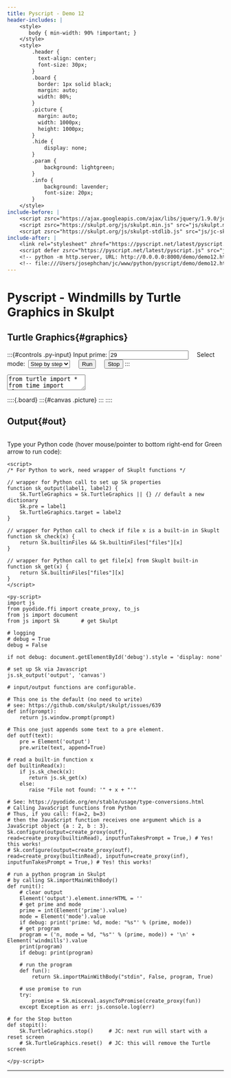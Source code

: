```yaml
---
title: Pyscript - Demo 12
header-includes: |
    <style>
       body { min-width: 90% !important; }
    </style>
    <style>
        .header {
          text-align: center;
          font-size: 30px;
        }
        .board {
          border: 1px solid black;
          margin: auto;
          width: 80%;
        }
        .picture {
          margin: auto;
          width: 1000px;
          height: 1000px;
        }
        .hide {
            display: none;
        }
        .param {
            background: lightgreen;
        }
        .info {
            background: lavender;
            font-size: 20px;
        }
    </style>
include-before: |
    <script zsrc="https://ajax.googleapis.com/ajax/libs/jquery/1.9.0/jquery.min.js" type="text/javascript"></script>
    <script zsrc="https://skulpt.org/js/skulpt.min.js" src="js/skulpt.min.js" xsrc="js/readable-skulpt.js" type="text/javascript"></script>
    <script zsrc="https://skulpt.org/js/skulpt-stdlib.js" src="js/jc-skulpt-stdlib.js" ysrc="js/skulpt-stdlib.js"  xsrc="js/readable-skulpt-stdlib.js" type="text/javascript"></script>
include-after: |
    <link rel="stylesheet" zhref="https://pyscript.net/latest/pyscript.css" href="js/pyscript.css"/>
    <script defer zsrc="https://pyscript.net/latest/pyscript.js" src="js/pyscript.js"></script>
    <!-- python -m http.server, URL: http://0.0.0.0:8000/demo/demo12.html -->
    <!-- file:///Users/josephchan/jc/www/python/pyscript/demo/demo12.html -->
---
```


# Pyscript - Windmills by Turtle Graphics in Skulpt


## Turtle Graphics{#graphics}

:::{#controls .py-input}
Input prime: <input id="prime" class="py-input" value="29">
&nbsp;&nbsp;&nbsp;
Select mode:&nbsp; <select id="mode">
    <option value="stepping" selected>Step by step</option>
    <option value="iterating">Iteration</option>
    <option value="hopping">Hopping</option>
</select>
&nbsp;&nbsp;&nbsp;
<button id="runButton" class="py-button" py-click="runit()" >Run</button>
&nbsp;&nbsp;&nbsp;
<button id="stopButton" class="py-button" py-click="stopit()">Stop</button>
:::


<!--
Python programs in <textarea> will have text untouched by markdown.
If program is put in <code> and marked {=html}, markdown will escape '>' as '&gt;' and '<' as '&lt;'
Note <textarea> is retrieved by value, while <code> is retrieved by innerHtml.
-->
<textarea id="windmills" class="hide">
from turtle import *
from time import sleep

# Create a turtle screen
window = Screen()
window.setup(1000, 1000) # default (500, 500)
window.bgcolor("yellow")

scale = 10 # as scale = 1.0 is too small

# quick will use tracer(0)
quick = True
# quick = False

# input number and mode
# n = 29, mode = 'iterating'
print('n = %d, mode = "%s"' % (n, mode))

# using 4 windmills, each a turtle, appearing in turn.
mills = [Turtle() for i in range(4)]

# initialize the mills
def initMills():
    for t in mills:
        t.hideturtle()
        t.speed(0)

# turtle t to draw a square of side s
def square(t, s):
    for _ in range(4):
        t.rt(90)
        t.fd(s)

# the inner square of windmill w = (x, y, z) by turtle t
def core(t, x):
    t.color('black', 'pink')
    t.begin_fill()
    t.pd()
    square(t, x)
    t.end_fill()
    t.pu()

# an arm of windmill w = (x, y, z) by turtle t
def arm(t, y, z):
    t.color('black', 'lavender')
    t.pd()
    t.begin_fill()
    t.fd(z)
    t.rt(90)
    t.fd(y)
    t.rt(90)
    t.fd(z)
    t.rt(90)
    t.fd(y)
    t.end_fill()
    t.pu()

# the mind of windmill w = (x, y, z) by turtle t
# mind (x,y,z) =
# if x < y - z then x + 2 * z else if x < y then 2 * y - x else x
def mind(t, x, y, z):
    if x < y - z:
        s = z
        m = x + 2 * z
    else:
        if x < y:
            s = y - x
            m = 2 * y - x
        else:
            s = 0
            m = x
    # draw the mind
    t.color('red')
    t.fd(s)
    t.lt(90)
    t.fd(s)
    t.rt(90)
    t.pd()
    size = t.pensize()
    t.pensize(5)
    square(t, m)
    t.pensize(size)
    t.pu()

# a windmill turtle w, to be placed at position pos, for triple (x,y,z)
def windmill(t, pos, triple):
    if quick: t.tracer(0)
    t.pu()
    t.goto(pos)
    t.clear() # erase any writing and path
    t.setheading(90)
    t.backward(10 * scale)
    t.color('black')
    t.write(str(triple), font=("Courier", 16, "bold"))
    t.forward(10 * scale)
    x, y, z = triple
    x, y, z = x * scale, y * scale, z * scale
    # first the inner square
    core(t, x)
    # then the four arms
    for _ in range(4): # 4 sides and 4 arms
        arm(t, y, z)
        t.lt(180)
        t.fd(x)
    # mark the mind in red
    mind(t, x, y, z)
    # show this
    if quick: 
        t.update() # due to t.tracer(0)
        sleep(1)   # wait 1 second
        t.tracer(1)

# flip a triple
# flip (x,y,z) = (x,z,y)
def flip(triple):
    x, y, z = triple
    return (x, z, y)

# zagier map of a triple
# zagier (x,y,z) =
# if x < y - z then (x + 2 * z,z,y - z - x)
# else if x < 2 * y then (2 * y - x,y,x + z - y)
# else (x - 2 * y,x + z - y,y)
def zagier(triple):
    x, y, z = triple
    if x < y - z: return (x + 2 * z, z, y - z - x)
    if x < 2 * y: return (2 * y - x, y, x + z - y)
    return (x - 2 * y, x + z - y, y)

# check for zagier fix
def zagier_fix(triple):
    x, y, z = triple
    return x == y

# check for flip fix
def flip_fix(triple):
    x, y, z = triple
    return y == z

# step for hopping
# step c (x,y,z) = (x + c) DIV (2 * z)
def step(c, triple):
    x, y, z = triple
    return (x + c) // (2 * z)

# pop for hopping with known condition
# pop m (x,y,z) = (2 * m * z - x,z,y + m * x - m ** 2 * z)
def pop(m, triple):
    x, y, z = triple
    return (2 * m * z - x, z, y + m * x - m * m * z)

# popping from a triple
# popping c t = pop (step c t) t
def popping(c, triple):
    return pop(step(c, triple), triple)

# mark and tell the two squares from windmill triple
def twoSquares(triple):
    x, y, z = triple
    setheading(0)
    fd(x/2 * scale)
    rt(90)
    fd((x/2 + x + y + z) * 2 * scale)
    lt(90)
    color('green')
    pensize(2)
    pd()
    circle((x + y + z) * 2 * scale)
    pu()
    home()
    setheading(0)
    back(2 * scale)
    s = '%d = %d² + %d²' % (n, x, y + z)
    write(s, font=("Courier", 20, "bold"))

debug = True
# debug = False

# step by step with flip and zagier from zagier-fix
def stepByStep():
    initMills()
    # use the default turtle
    # showturtle()
    # speed(0)
    hideturtle()
    pu()
    setheading(90) # face north
    s = 30 # size of virtual square for 4 diagrams
    fd(s * scale)
    rt(135) # 135 = 180 - 45
    triple = (1, 1, n // 4)
    j = 0
    while True:
        if debug: print('%d: %s' % (j, str(triple)))
        windmill(mills[j % 4], position(), triple)
        # sleep(2) # time to see the windmill
        if flip_fix(triple): break
        # next triple
        triple = flip(triple) if j % 2 == 0 else zagier(triple)
        # next corner
        fd(s * scale)
        rt(90)
        # count escape
        j += 1
        if j > n: break
    # out of loop
    twoSquares(triple)
    rt(90)
    fd(s * scale)
    write('Number of steps = %d' % j, font=("Courier", 20, "bold"))

# iterate by (zagier o flip) from zagier-fix
def iterating():
    initMills()
    # use the default turtle
    # showturtle()
    # speed(0)
    hideturtle()
    pu()
    setheading(90) # face north
    s = 30 # size of virtual square for 4 diagrams
    fd(s * scale)
    rt(135) # 135 = 180 - 45
    triple = (1, 1, n // 4)
    j = 0
    while True:
        if debug: print('%d: %s' % (j, str(triple)))
        windmill(mills[j % 4], position(), triple)
        if flip_fix(triple): break
        sleep(3) # 3s = delay flipping to see the windmill
        # flip triple
        triple = flip(triple)
        windmill(mills[j % 4], position(), triple)
        # next triple
        triple = zagier(triple)
        # next corner
        fd(s * scale)
        rt(90)
        # count escape
        j += 1
        if j > n: break
    # out of loop
    twoSquares(triple)
    rt(90)
    fd(s * scale)
    write('Number of steps = %d' % j, font=("Courier", 20, "bold"))

# hopping by (zagier o flip) from flip of zagier-fix
def hopping():
    initMills()
    # use the default turtle
    # showturtle()
    # speed(0)
    hideturtle()
    pu()
    setheading(90) # face north
    s = 30 # size of virtual square for 4 diagrams
    fd(s * scale)
    rt(135) # 135 = 180 - 45
    triple = (1, n // 4, 1)
    c = int(n ** 0.5) # c = sqrt(n)
    j = 0
    while True:
        if debug: print('%d: %s' % (j, str(triple)))
        windmill(mills[j % 4], position(), triple)
        # sleep(3) # 3s = time to see the windmill
        if flip_fix(triple): break
        # next triple
        triple = popping(c, triple)
        # next corner
        fd(s * scale)
        rt(90)
        # count escape
        j += 1
        if j > n: break
    # out of loop
    twoSquares(triple)
    rt(90)
    fd(s * scale)
    write('Number of steps = %d' % j, font=("Courier", 20, "bold"))

# main program
def main():
    # choose based on mode
    if mode == 'stepping': stepByStep()
    if mode == 'iterating': iterating()
    if mode == 'hopping': hopping()

try:
    main()
except Exception, e: print e

</textarea>


<!-- For graph output from Skulpt, not PyScript -->
::::{.board}
:::{#canvas .picture}
:::
::::


<!-- For text output from Skulpt, not PyScript -->
## Output{#out}
```{#output .py-terminal}
```

<!-- with Skulpt, Python input in browser becomes a browser input box with prompt in print-area, the output, seen only after input! -->


<!--
Note:
Turtle program is in <textarea>, not in <py-script>.
This is because PyScript will balk at: import turtle
Instead the python program is run by Skulpt, invoked by PyScript.

Python Turtle Spirograph
Posted on February 16, 2018 Posted in Computer Science, Python - Advanced, Python Challenges
https://www.101computing.net/python-turtle-spirograph/

-->

<py-terminal id="debug"></py-terminal>

Type your Python code (hover mouse/pointer to bottom right-end for Green arrow to run code):
<py-repl></py-repl>

<!-- Minimal Javascript to support Pyscript using Skulpt -->
```{=html}
<script>
/* For Python to work, need wrapper of Skuplt functions */

// wrapper for Python call to set up Sk properties
function sk_output(label1, label2) {
    Sk.TurtleGraphics = Sk.TurtleGraphics || {} // default a new dictionary
    Sk.pre = label1
    Sk.TurtleGraphics.target = label2
}

// wrapper for Python call to check if file x is a built-in in Skuplt
function sk_check(x) {
    return Sk.builtinFiles && Sk.builtinFiles["files"][x]
}

// wrapper for Python call to get file[x] from Skuplt built-in
function sk_get(x) {
    return Sk.builtinFiles["files"][x]
}
</script>
```

<!--
Simple Skulpt
file:///Users/josephchan/jc/www/python/pyscript/skulpt/site/simpleskulpt.html
Avoid ids generated by pandoc for headings, masking the important ids for the script.
Type command: demo()   to run demo() in Definitions.

Skulpt
https://skulpt.org/
Python. Client Side.
Skulpt is an entirely in-browser implementation of Python.

Direct URL to main engine scripts:
https://skulpt.org/js/skulpt.min.js      (main engine)
https://skulpt.org/js/skulpt-stdlib.js   (a virtual file system)

-->

<!-- pyscript -->
```{=html}
<py-script>
import js
from pyodide.ffi import create_proxy, to_js
from js import document
from js import Sk       # get Skulpt

# logging
# debug = True
debug = False

if not debug: document.getElementById('debug').style = 'display: none'

# set up Sk via Javascript
js.sk_output('output', 'canvas')

# input/output functions are configurable.

# This one is the default (no need to write)
# see: https://github.com/skulpt/skulpt/issues/639
def inf(prompt):
    return js.window.prompt(prompt)

# This one just appends some text to a pre element.
def outf(text):
    pre = Element('output')
    pre.write(text, append=True)

# read a built-in function x
def builtinRead(x):
    if js.sk_check(x):
       return js.sk_get(x)
    else:
       raise "File not found: '" + x + "'"

# See: https://pyodide.org/en/stable/usage/type-conversions.html
# Calling JavaScript functions from Python
# Thus, if you call: f(a=2, b=3)
# then the JavaScript function receives one argument which is a JavaScript object {a : 2, b : 3}.
Sk.configure(output=create_proxy(outf), read=create_proxy(builtinRead), inputfunTakesPrompt = True,) # Yes! this works!
# Sk.configure(output=create_proxy(outf), read=create_proxy(builtinRead), inputfun=create_proxy(inf), inputfunTakesPrompt = True,) # Yes! this works!

# run a python program in Skulpt
# by calling Sk.importMainWithBody()
def runit():
    # clear output
    Element('output').element.innerHTML = ''
    # get prime and mode
    prime = int(Element('prime').value)
    mode = Element('mode').value
    if debug: print('prime: %d, mode: "%s"' % (prime, mode))
    # get program
    program = ('n, mode = %d, "%s"' % (prime, mode)) + '\n' + Element('windmills').value
    print(program)
    if debug: print(program)

    # run the program
    def fun():
        return Sk.importMainWithBody("stdin", False, program, True)

    # use promise to run
    try:
        promise = Sk.misceval.asyncToPromise(create_proxy(fun))
    except Exception as err: js.console.log(err)

# for the Stop button
def stopit():
    Sk.TurtleGraphics.stop()     # JC: next run will start with a reset screen
    # Sk.TurtleGraphics.reset()  # JC: this will remove the Turtle screen

</py-script>
```
<!--
The Pyscript is just the engine to run Skulpt python, which supports turtle graphics.
-->

---

<!-- pandoc -s demo12.md -o demo12.html -->
